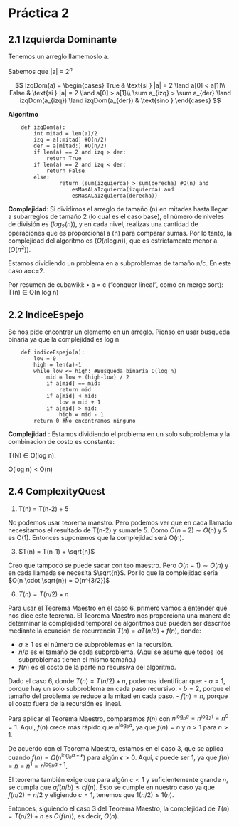 # Práctica 2

## 2.1 Izquierda Dominante
Tenemos un arreglo llamemoslo a.

Sabemos que |a| = $2^n$

$$
IzqDom(a) = 
\begin{cases}
 True & \text{si } |a| = 2 \land a[0] < a[1]\\
False & \text{si } |a| = 2 \land a[0] > a[1]\\
\sum a_{izq} > \sum a_{der} \land 
        izqDom(a_{izq}) \land 
        izqDom(a_{der}) & \text{sino }
\end{cases}
$$

**Algoritmo**
        
        def izqDom(a):
            int mitad = len(a)/2
            izq = a[:mitad] #O(n/2)
            der = a[mitad:] #O(n/2)
            if len(a) == 2 and izq > der:
                return True
            if len(a) == 2 and izq < der:
                return False
            else:
                    return (sum(izquierda) > sum(derecha) #O(n) and 
                        esMasALaIzquierda(izquierda) and 
                        esMasALaIzquierda(derecha))

**Complejidad**: Si dividimos el arreglo de tamaño (n) en mitades hasta llegar a subarreglos de tamaño 2 (lo cual es el caso base), el número de niveles de división es $(log_2(n))$, y en cada nivel, realizas una cantidad de operaciones que es proporcional a (n) para comparar sumas. Por lo tanto, la complejidad del algoritmo es $(O(n \log n))$, que es estrictamente menor a $(O(n^2))$.

Estamos dividiendo un problema en a subproblemas de tamaño n/c. 
En este caso a=c=2.

Por resumen de cubawiki:
• a = c (“conquer lineal”, como en merge sort):
T(n) ∈ O(n log n)

## 2.2 IndiceEspejo
Se nos pide encontrar un elemento en un arreglo. Pienso en usar busqueda binaria ya que la complejidad es log n

        def indiceEspejo(a):
            low = 0
            high = len(a)-1
            while low <= high: #Busqueda binaria O(log n)
                mid = low + (high-low) / 2
                if a[mid] == mid:
                    return mid
                if a[mid] < mid:
                    low = mid + 1
                if a[mid] > mid:
                    high = mid - 1
            return 0 #No encontramos ninguno

**Complejidad** : Estamos dividiendo el problema en un solo subproblema y la combinacion de costo es constante:
 
 T(N) $\in$ O(log n).

O(log n) < O(n)

## 2.4 ComplexityQuest
1) T(n) = T(n-2) + 5

No podemos usar teorema maestro. Pero podemos ver que en cada llamado necesitamos el resultado de T(n-2) y sumarle 5. Como $O(n-2) \sim O(n)$ y  5 es O(1). Entonces suponemos que la complejidad será O(n).

3. $T(n) = T(n-1) + \sqrt{n}$

Creo que tampoco se puede sacar con teo maestro. Pero $O(n-1) \sim O(n)$ y en cada llamada se necesita $\sqrt{n}$. Por lo que la complejidad sería $O(n \cdot \sqrt{n}) = O(n^{3/2})$

6. $T(n) = T(n/2) + n$

Para usar el Teorema Maestro en el caso 6, primero vamos a entender qué nos dice este teorema. El Teorema Maestro nos proporciona una manera de determinar la complejidad temporal de algoritmos que pueden ser descritos mediante la ecuación de recurrencia $T(n) = aT(n/b) + f(n)$, donde:

* $a \geq 1$ es el número de subproblemas en la recursión.
* $n/b$ es el tamaño de cada subproblema. (Aquí se asume que todos los subproblemas tienen el mismo tamaño.)
* $f(n)$ es el costo de la parte no recursiva del algoritmo.
  
Dado el caso 6, donde $T(n) = T(n/2) + n$, podemos identificar que: - $a = 1$, porque hay un solo subproblema en cada paso recursivo. - $b = 2$, porque el tamaño del problema se reduce a la mitad en cada paso. - $f(n) = n$, porque el costo fuera de la recursión es lineal.

Para aplicar el Teorema Maestro, comparamos $f(n)$ con $n^{\log_b a} = n^{\log_2 1} = n^0 = 1$. Aquí, $f(n)$ crece más rápido que $n^{\log_b a}$, ya que $f(n) = n$ y $n > 1$ para $n > 1$.

De acuerdo con el Teorema Maestro, estamos en el caso 3, que se aplica cuando $f(n) = \Omega(n^{\log_b a + \epsilon})$ para algún $\epsilon > 0$. Aquí, $\epsilon$ puede ser 1, ya que $f(n) = n = n^{1} = n^{\log_b a + 1}$.

El teorema también exige que para algún $c < 1$ y suficientemente grande $n$, se cumpla que $af(n/b) \leq cf(n)$. Esto se cumple en nuestro caso ya que $f(n/2) = n/2$ y eligiendo $c = 1$, tenemos que $1(n/2) \leq 1(n)$.

Entonces, siguiendo el caso 3 del Teorema Maestro, la complejidad de $T(n) = T(n/2) + n$ es $O(f(n))$, es decir, $O(n)$.
